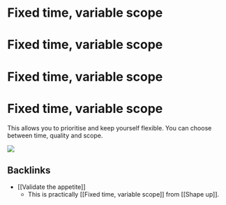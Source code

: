 # Fixed time, variable scope	
# Fixed time, variable scope	
# Fixed time, variable scope	
# Fixed time, variable scope	
This allows you to prioritise and keep yourself flexible. You can choose between time, quality and scope. 

![](BearImages/84D8F7AA-4E75-4839-AB58-E8F8BD4A3D78-22458-00003438CF84B92F/D485D659-DD0D-4B44-AF66-85AC261C94FB.png)

## Backlinks
* [[Validate the appetite]]
	* This is practically [[Fixed time, variable scope]] from [[Shape up]]. 

<!--      How much sense does this make for research? Probably a lot; scope creep is one of the big issues I hear when asking around on the halls. Instead, set a fixed time, and then whichever idea you have can potentially be added to future projects. -->

<!-- {BearID:BD714D25-F927-4C24-B193-0C51C3D0B162-22458-000034285DFC446C} -->
